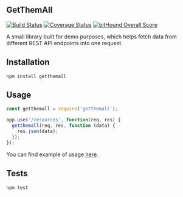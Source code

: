 GetThemAll
-

[![Build Status](https://travis-ci.org/cn007b/getthemall.svg?branch=master)](https://travis-ci.org/cn007b/getthemall)
[![Coverage Status](https://coveralls.io/repos/github/cn007b/getthemall/badge.svg?branch=master)](https://coveralls.io/github/cn007b/getthemall?branch=master)
[![bitHound Overall Score](https://www.bithound.io/github/cn007b/getthemall/badges/score.svg)](https://www.bithound.io/github/cn007b/getthemall)

A small library built for demo purposes,
which helps fetch data from different REST API endpoints into one request.

## Installation

`npm install getthemall`

## Usage

````js
const getthemall = require('getthemall');

app.use('/resources', function(req, res) {
  getthemall(req, res, function (data) {
    res.json(data);
  });
});
````

You can find example of usage [here](https://github.com/cn007b/simplerestapi).

## Tests

`npm test`
